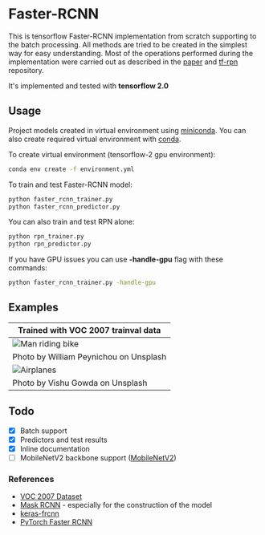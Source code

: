 # Faster-RCNN

This is tensorflow Faster-RCNN implementation from scratch supporting to the batch processing.
All methods are tried to be created in the simplest way for easy understanding.
Most of the operations performed during the implementation were carried out as described in the [paper](https://arxiv.org/abs/1506.01497) and [tf-rpn](https://github.com/FurkanOM/tf-rpn) repository.

It's implemented and tested with **tensorflow 2.0**

## Usage

Project models created in virtual environment using [miniconda](https://docs.conda.io/en/latest/miniconda.html).
You can also create required virtual environment with [conda](https://docs.conda.io/projects/conda/en/latest/user-guide/tasks/manage-environments.html#creating-an-environment-from-an-environment-yml-file).

To create virtual environment (tensorflow-2 gpu environment):

```sh
conda env create -f environment.yml
```

To train and test Faster-RCNN model:

```sh
python faster_rcnn_trainer.py
python faster_rcnn_predictor.py
```

You can also train and test RPN alone:

```sh
python rpn_trainer.py
python rpn_predictor.py
```

If you have GPU issues you can use **-handle-gpu** flag with these commands:

```sh
python faster_rcnn_trainer.py -handle-gpu
```

## Examples

| Trained with VOC 2007 trainval data |
| -------------- |
| ![Man riding bike](http://furkanomerustaoglu.com/wp-content/uploads/2020/04/man_riding_bike.png) |
| Photo by William Peynichou on Unsplash |
| ![Airplanes](http://furkanomerustaoglu.com/wp-content/uploads/2020/04/airplanes.png) |
| Photo by Vishu Gowda on Unsplash |

## Todo

* [x] Batch support
* [x] Predictors and test results
* [x] Inline documentation
* [ ] MobileNetV2 backbone support ([MobileNetV2](https://www.tensorflow.org/api_docs/python/tf/keras/applications/MobileNetV2))

### References

* [VOC 2007 Dataset](http://www.pascal-network.org/challenges/VOC/voc2007/workshop/index.html)
* [Mask RCNN](https://github.com/matterport/Mask_RCNN) - especially for the construction of the model
* [keras-frcnn](https://github.com/small-yellow-duck/keras-frcnn)
* [PyTorch Faster RCNN](https://github.com/rbgirshick/py-faster-rcnn)
